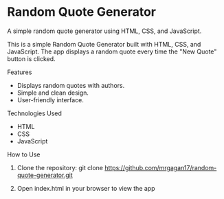 # Random Quote Generator
A simple random quote generator using HTML, CSS, and JavaScript.

This is a simple Random Quote Generator built with HTML, CSS, and JavaScript. 
The app displays a random quote every time the "New Quote" button is clicked.

Features

- Displays random quotes with authors.
- Simple and clean design.
- User-friendly interface.

Technologies Used

- HTML
- CSS
- JavaScript

How to Use

1. Clone the repository:
   git clone https://github.com/mrgagan17/random-quote-generator.git

2. Open index.html in your browser to view the app


